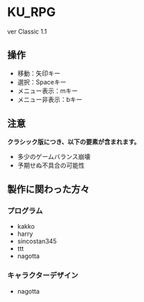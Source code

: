 KU_RPG  
===
ver Classic 1.1
## 操作
- 移動：矢印キー
- 選択：Spaceキー
- メニュー表示：mキー
- メニュー非表示：bキー
## 注意
**クラシック版につき、以下の要素が含まれます。**
- 多少のゲームバランス崩壊
- 予期せぬ不具合の可能性
## 製作に関わった方々
### プログラム
- kakko
- harry
- sincostan345
- ttt
- nagotta
### キャラクターデザイン
- nagotta
